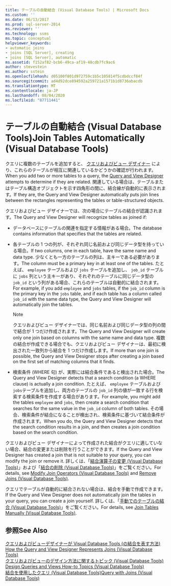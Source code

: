 ```yaml
---
title: テーブルの自動結合 (Visual Database Tools) | Microsoft Docs
ms.custom: ''
ms.date: 06/13/2017
ms.prod: sql-server-2014
ms.reviewer: ''
ms.technology: ssms
ms.topic: conceptual
helpviewer_keywords:
- automatic joins
- joins [SQL Server], creating
- joins [SQL Server], automatic
ms.assetid: f152af82-bcb6-49ca-af19-48cdb7fc9ac6
author: stevestein
ms.author: sstein
ms.openlocfilehash: d05100f801d972759c1b5c105814f5cdbdccf84f
ms.sourcegitcommit: ad4d92dce894592a259721a1571b1d8736abacdb
ms.translationtype: MT
ms.contentlocale: ja-JP
ms.lasthandoff: 08/04/2020
ms.locfileid: "87711441"
---
```

# <a name="join-tables-automatically-visual-database-tools"></a><span data-ttu-id="97fad-102">テーブルの自動結合 (Visual Database Tools)</span><span class="sxs-lookup"><span data-stu-id="97fad-102">Join Tables Automatically (Visual Database Tools)</span></span>
  <span data-ttu-id="97fad-103">クエリに複数のテーブルを追加すると、 [クエリおよびビュー デザイナー](visual-database-tools.md) により、これらのテーブルが相互に関連しているかどうかの確認が行われます。</span><span class="sxs-lookup"><span data-stu-id="97fad-103">When you add two or more tables to a query, the [Query and View Designer](visual-database-tools.md) attempts to determine if they are related.</span></span> <span data-ttu-id="97fad-104">関連している場合は、テーブルまたはテーブル構造オブジェクトを示す四角形の間に、結合線が自動的に表示されます。</span><span class="sxs-lookup"><span data-stu-id="97fad-104">If they are, the Query and View Designer automatically puts join lines between the rectangles representing the tables or table-structured objects.</span></span>  
  
 <span data-ttu-id="97fad-105">クエリおよびビュー デザイナーでは、次の場合にテーブルの結合が認識されます。</span><span class="sxs-lookup"><span data-stu-id="97fad-105">The Query and View Designer will recognize tables as joined if:</span></span>  
  
-   <span data-ttu-id="97fad-106">データベースにテーブルの関連を指定する情報がある場合。</span><span class="sxs-lookup"><span data-stu-id="97fad-106">The database contains information that specifies that the tables are related.</span></span>  
  
-   <span data-ttu-id="97fad-107">各テーブルの 1 つの列が、それぞれ同じ名前および同じデータ型を持っている場合。</span><span class="sxs-lookup"><span data-stu-id="97fad-107">If two columns, one in each table, have the same name and data type.</span></span> <span data-ttu-id="97fad-108">少なくとも一方のテーブルの列は、主キーである必要があります。</span><span class="sxs-lookup"><span data-stu-id="97fad-108">The column must be a primary key in at least one of the tables.</span></span> <span data-ttu-id="97fad-109">たとえば、 `employee` テーブルおよび `jobs` テーブルを追加し、 `job_id` テーブルに `jobs` 列という主キーがあり、それぞれのテーブルに同じデータ型の `job_id` という列がある場合、これらのテーブルは自動的に結合されます。</span><span class="sxs-lookup"><span data-stu-id="97fad-109">For example, if you add `employee` and `jobs` tables, if the `job_id` column is the primary key in the `jobs` table, and if each table has a column called `job_id` with the same data type, the Query and View Designer will automatically join the tables.</span></span>  
  
    > [!NOTE]  
    >  <span data-ttu-id="97fad-110">クエリおよびビュー デザイナーでは、同じ名前および同じデータ型の列の間で結合が 1 つだけ作成されます。</span><span class="sxs-lookup"><span data-stu-id="97fad-110">The Query and View Designer will create only one join based on columns with the same name and data type.</span></span> <span data-ttu-id="97fad-111">複数の結合が作成できる場合でも、クエリおよびビュー デザイナーは、最初に検出された一致列から結合を 1 つだけ作成します。</span><span class="sxs-lookup"><span data-stu-id="97fad-111">If more than one join is possible, the Query and View Designer stops after creating a join based on the first set of matching columns that it finds.</span></span>  
  
-   <span data-ttu-id="97fad-112">検索条件 (WHERE 句) が、実際には結合条件であると検出された場合。</span><span class="sxs-lookup"><span data-stu-id="97fad-112">The Query and View Designer detects that a search condition (a WHERE clause) is actually a join condition.</span></span> <span data-ttu-id="97fad-113">たとえば、 `employee` テーブルおよび `jobs`テーブルを追加し、両方のテーブルの `job_id` 列の値が一致する行を検索する検索条件を作成する場合があります。</span><span class="sxs-lookup"><span data-stu-id="97fad-113">For example, you might add the tables `employee` and `jobs`, then create a search condition that searches for the same value in the `job_id` column of both tables.</span></span> <span data-ttu-id="97fad-114">その場合、検索条件が結合になることが検出され、検索条件に基づいて結合条件が作成されます。</span><span class="sxs-lookup"><span data-stu-id="97fad-114">When you do, the Query and View Designer detects that the search condition results in a join, and then creates a join condition based on the search condition.</span></span>  
  
 <span data-ttu-id="97fad-115">クエリおよびビュー デザイナーによって作成された結合がクエリに適していない場合、結合の変更または削除を行うことができます。</span><span class="sxs-lookup"><span data-stu-id="97fad-115">If the Query and View Designer has created a join that is not suitable to your query, you can modify the join or remove it.</span></span> <span data-ttu-id="97fad-116">詳しくは、「[結合演算子の変更 (Visual Database Tools)](modify-join-operators-visual-database-tools.md)」および「[結合の削除 (Visual Database Tools)](remove-joins-visual-database-tools.md)」をご覧ください。</span><span class="sxs-lookup"><span data-stu-id="97fad-116">For details, see [Modify Join Operators &#40;Visual Database Tools&#41;](modify-join-operators-visual-database-tools.md) and [Remove Joins &#40;Visual Database Tools&#41;](remove-joins-visual-database-tools.md).</span></span>  
  
 <span data-ttu-id="97fad-117">クエリでテーブルが自動的に結合されない場合は、結合を手動で作成できます。</span><span class="sxs-lookup"><span data-stu-id="97fad-117">If the Query and View Designer does not automatically join the tables in your query, you can create a join yourself.</span></span> <span data-ttu-id="97fad-118">詳しくは、「[手動でのテーブルの結合 (Visual Database Tools)](join-tables-manually-visual-database-tools.md)」をご覧ください。</span><span class="sxs-lookup"><span data-stu-id="97fad-118">For details, see [Join Tables Manually &#40;Visual Database Tools&#41;](join-tables-manually-visual-database-tools.md).</span></span>  
  
## <a name="see-also"></a><span data-ttu-id="97fad-119">参照</span><span class="sxs-lookup"><span data-stu-id="97fad-119">See Also</span></span>  
 <span data-ttu-id="97fad-120">[クエリおよびビューデザイナーが Visual Database Tools &#40;の結合を表す方法&#41;](how-the-query-and-view-designer-represents-joins-visual-database-tools.md) </span><span class="sxs-lookup"><span data-stu-id="97fad-120">[How the Query and View Designer Represents Joins &#40;Visual Database Tools&#41;](how-the-query-and-view-designer-represents-joins-visual-database-tools.md) </span></span>  
 <span data-ttu-id="97fad-121">[クエリおよびビューのデザイン方法に関するトピック &#40;Visual Database Tools&#41;](design-queries-and-views-how-to-topics-visual-database-tools.md) </span><span class="sxs-lookup"><span data-stu-id="97fad-121">[Design Queries and Views How-to Topics &#40;Visual Database Tools&#41;](design-queries-and-views-how-to-topics-visual-database-tools.md) </span></span>  
 [<span data-ttu-id="97fad-122">結合を使用したクエリ (Visual Database Tools)</span><span class="sxs-lookup"><span data-stu-id="97fad-122">Query with Joins &#40;Visual Database Tools&#41;</span></span>](query-with-joins-visual-database-tools.md)  
  
  
